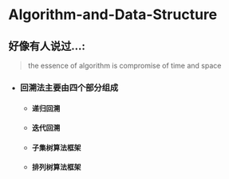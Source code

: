 # Algorithm-and-Data-Structure
## 好像有人说过...:
> the essence of algorithm is compromise of time and space



* ### 回溯法主要由四个部分组成
    * #### 递归回溯
    * #### 迭代回溯
    * #### 子集树算法框架
    * #### 排列树算法框架


 